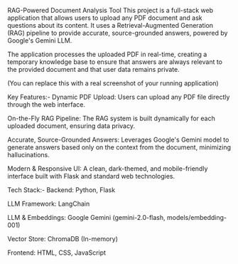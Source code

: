 RAG-Powered Document Analysis Tool
This project is a full-stack web application that allows users to upload any PDF document and ask questions about its content. It uses a Retrieval-Augmented Generation (RAG) pipeline to provide accurate, source-grounded answers, powered by Google's Gemini LLM.

The application processes the uploaded PDF in real-time, creating a temporary knowledge base to ensure that answers are always relevant to the provided document and that user data remains private.

(You can replace this with a real screenshot of your running application)

Key Features:-
Dynamic PDF Upload: Users can upload any PDF file directly through the web interface.

On-the-Fly RAG Pipeline: The RAG system is built dynamically for each uploaded document, ensuring data privacy.

Accurate, Source-Grounded Answers: Leverages Google's Gemini model to generate answers based only on the context from the document, minimizing hallucinations.

Modern & Responsive UI: A clean, dark-themed, and mobile-friendly interface built with Flask and standard web technologies.

Tech Stack:-
Backend: Python, Flask

LLM Framework: LangChain

LLM & Embeddings: Google Gemini (gemini-2.0-flash, models/embedding-001)

Vector Store: ChromaDB (In-memory)

Frontend: HTML, CSS, JavaScript
